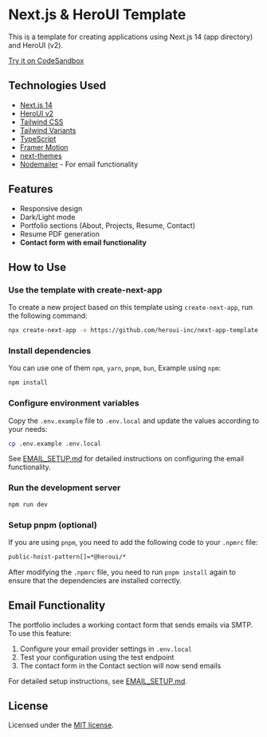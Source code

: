 # Next.js & HeroUI Template

This is a template for creating applications using Next.js 14 (app directory) and HeroUI (v2).

[Try it on CodeSandbox](https://githubbox.com/heroui-inc/heroui/next-app-template)

## Technologies Used

- [Next.js 14](https://nextjs.org/docs/getting-started)
- [HeroUI v2](https://heroui.com/)
- [Tailwind CSS](https://tailwindcss.com/)
- [Tailwind Variants](https://tailwind-variants.org)
- [TypeScript](https://www.typescriptlang.org/)
- [Framer Motion](https://www.framer.com/motion/)
- [next-themes](https://github.com/pacocoursey/next-themes)
- [Nodemailer](https://nodemailer.com/) - For email functionality

## Features

- Responsive design
- Dark/Light mode
- Portfolio sections (About, Projects, Resume, Contact)
- Resume PDF generation
- **Contact form with email functionality**

## How to Use

### Use the template with create-next-app

To create a new project based on this template using `create-next-app`, run the following command:

```bash
npx create-next-app -e https://github.com/heroui-inc/next-app-template
```

### Install dependencies

You can use one of them `npm`, `yarn`, `pnpm`, `bun`, Example using `npm`:

```bash
npm install
```

### Configure environment variables

Copy the `.env.example` file to `.env.local` and update the values according to your needs:

```bash
cp .env.example .env.local
```

See [EMAIL_SETUP.md](./EMAIL_SETUP.md) for detailed instructions on configuring the email functionality.

### Run the development server

```bash
npm run dev
```

### Setup pnpm (optional)

If you are using `pnpm`, you need to add the following code to your `.npmrc` file:

```bash
public-hoist-pattern[]=*@heroui/*
```

After modifying the `.npmrc` file, you need to run `pnpm install` again to ensure that the dependencies are installed correctly.

## Email Functionality

The portfolio includes a working contact form that sends emails via SMTP. To use this feature:

1. Configure your email provider settings in `.env.local`
2. Test your configuration using the test endpoint
3. The contact form in the Contact section will now send emails

For detailed setup instructions, see [EMAIL_SETUP.md](./EMAIL_SETUP.md).

## License

Licensed under the [MIT license](https://github.com/heroui-inc/next-app-template/blob/main/LICENSE).
